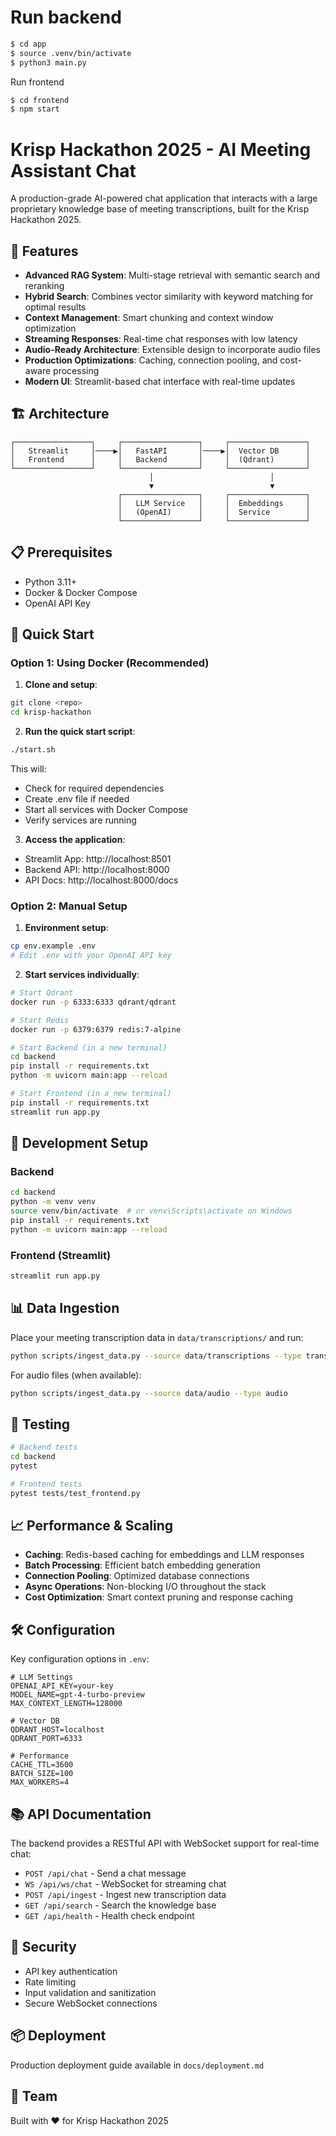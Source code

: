 # Run backend

```bash
$ cd app
$ source .venv/bin/activate
$ python3 main.py
```

Run frontend

```bash
$ cd frontend
$ npm start
```


# Krisp Hackathon 2025 - AI Meeting Assistant Chat

A production-grade AI-powered chat application that interacts with a large proprietary knowledge base of meeting transcriptions, built for the Krisp Hackathon 2025.

## 🚀 Features

- **Advanced RAG System**: Multi-stage retrieval with semantic search and reranking
- **Hybrid Search**: Combines vector similarity with keyword matching for optimal results
- **Context Management**: Smart chunking and context window optimization
- **Streaming Responses**: Real-time chat responses with low latency
- **Audio-Ready Architecture**: Extensible design to incorporate audio files
- **Production Optimizations**: Caching, connection pooling, and cost-aware processing
- **Modern UI**: Streamlit-based chat interface with real-time updates

## 🏗️ Architecture

```
┌─────────────────┐     ┌─────────────────┐     ┌─────────────────┐
│   Streamlit     │────▶│   FastAPI       │────▶│  Vector DB      │
│   Frontend      │     │   Backend       │     │  (Qdrant)       │
└─────────────────┘     └─────────────────┘     └─────────────────┘
                               │                          │
                               ▼                          ▼
                        ┌─────────────────┐     ┌─────────────────┐
                        │   LLM Service   │     │  Embeddings     │
                        │   (OpenAI)      │     │  Service        │
                        └─────────────────┘     └─────────────────┘
```

## 📋 Prerequisites

- Python 3.11+
- Docker & Docker Compose
- OpenAI API Key

## 🚀 Quick Start

### Option 1: Using Docker (Recommended)

1. **Clone and setup**:
```bash
git clone <repo>
cd krisp-hackathon
```

2. **Run the quick start script**:
```bash
./start.sh
```

This will:
- Check for required dependencies
- Create .env file if needed
- Start all services with Docker Compose
- Verify services are running

3. **Access the application**:
- Streamlit App: http://localhost:8501
- Backend API: http://localhost:8000
- API Docs: http://localhost:8000/docs

### Option 2: Manual Setup

1. **Environment setup**:
```bash
cp env.example .env
# Edit .env with your OpenAI API key
```

2. **Start services individually**:
```bash
# Start Qdrant
docker run -p 6333:6333 qdrant/qdrant

# Start Redis
docker run -p 6379:6379 redis:7-alpine

# Start Backend (in a new terminal)
cd backend
pip install -r requirements.txt
python -m uvicorn main:app --reload

# Start Frontend (in a new terminal)
pip install -r requirements.txt
streamlit run app.py
```

## 🔧 Development Setup

### Backend
```bash
cd backend
python -m venv venv
source venv/bin/activate  # or venv\Scripts\activate on Windows
pip install -r requirements.txt
python -m uvicorn main:app --reload
```

### Frontend (Streamlit)
```bash
streamlit run app.py
```

## 📊 Data Ingestion

Place your meeting transcription data in `data/transcriptions/` and run:

```bash
python scripts/ingest_data.py --source data/transcriptions --type transcript
```

For audio files (when available):
```bash
python scripts/ingest_data.py --source data/audio --type audio
```

## 🧪 Testing

```bash
# Backend tests
cd backend
pytest

# Frontend tests
pytest tests/test_frontend.py
```

## 📈 Performance & Scaling

- **Caching**: Redis-based caching for embeddings and LLM responses
- **Batch Processing**: Efficient batch embedding generation
- **Connection Pooling**: Optimized database connections
- **Async Operations**: Non-blocking I/O throughout the stack
- **Cost Optimization**: Smart context pruning and response caching

## 🛠️ Configuration

Key configuration options in `.env`:

```
# LLM Settings
OPENAI_API_KEY=your-key
MODEL_NAME=gpt-4-turbo-preview
MAX_CONTEXT_LENGTH=128000

# Vector DB
QDRANT_HOST=localhost
QDRANT_PORT=6333

# Performance
CACHE_TTL=3600
BATCH_SIZE=100
MAX_WORKERS=4
```

## 📚 API Documentation

The backend provides a RESTful API with WebSocket support for real-time chat:

- `POST /api/chat` - Send a chat message
- `WS /api/ws/chat` - WebSocket for streaming chat
- `POST /api/ingest` - Ingest new transcription data
- `GET /api/search` - Search the knowledge base
- `GET /api/health` - Health check endpoint

## 🔐 Security

- API key authentication
- Rate limiting
- Input validation and sanitization
- Secure WebSocket connections

## 📦 Deployment

Production deployment guide available in `docs/deployment.md`

## 👥 Team

Built with ❤️ for Krisp Hackathon 2025
